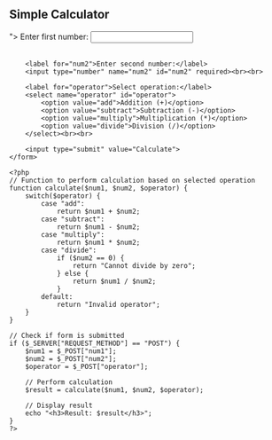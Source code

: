 <!DOCTYPE html>
<html>
<head>
    <title>Simple Calculator</title>
</head>
<body>
    <h2>Simple Calculator</h2>
    <form method="post" action="<?php echo htmlspecialchars($_SERVER["PHP_SELF"]);?>">
        <label for="num1">Enter first number:</label>
        <input type="number" name="num1" id="num1" required><br><br>
        
        <label for="num2">Enter second number:</label>
        <input type="number" name="num2" id="num2" required><br><br>
        
        <label for="operator">Select operation:</label>
        <select name="operator" id="operator">
            <option value="add">Addition (+)</option>
            <option value="subtract">Subtraction (-)</option>
            <option value="multiply">Multiplication (*)</option>
            <option value="divide">Division (/)</option>
        </select><br><br>
        
        <input type="submit" value="Calculate">
    </form>

    <?php
    // Function to perform calculation based on selected operation
    function calculate($num1, $num2, $operator) {
        switch($operator) {
            case "add":
                return $num1 + $num2;
            case "subtract":
                return $num1 - $num2;
            case "multiply":
                return $num1 * $num2;
            case "divide":
                if ($num2 == 0) {
                    return "Cannot divide by zero";
                } else {
                    return $num1 / $num2;
                }
            default:
                return "Invalid operator";
        }
    }

    // Check if form is submitted
    if ($_SERVER["REQUEST_METHOD"] == "POST") {
        $num1 = $_POST["num1"];
        $num2 = $_POST["num2"];
        $operator = $_POST["operator"];

        // Perform calculation
        $result = calculate($num1, $num2, $operator);

        // Display result
        echo "<h3>Result: $result</h3>";
    }
    ?>
</body>
</html>
